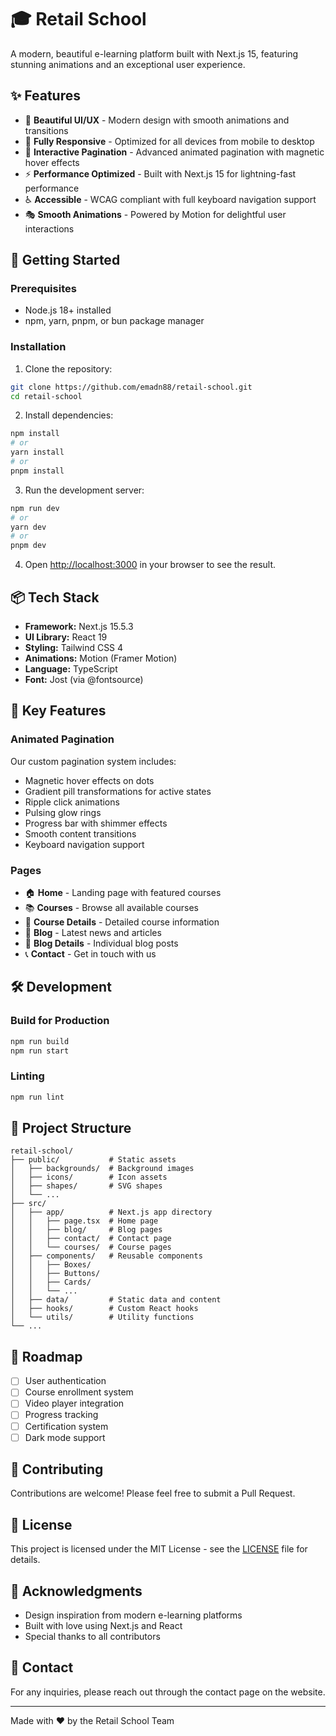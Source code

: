# 🎓 Retail School

A modern, beautiful e-learning platform built with Next.js 15, featuring stunning animations and an exceptional user experience.

## ✨ Features

- 🎨 **Beautiful UI/UX** - Modern design with smooth animations and transitions
- 📱 **Fully Responsive** - Optimized for all devices from mobile to desktop
- 🎯 **Interactive Pagination** - Advanced animated pagination with magnetic hover effects
- ⚡ **Performance Optimized** - Built with Next.js 15 for lightning-fast performance
- ♿ **Accessible** - WCAG compliant with full keyboard navigation support
- 🎭 **Smooth Animations** - Powered by Motion for delightful user interactions

## 🚀 Getting Started

### Prerequisites

- Node.js 18+ installed
- npm, yarn, pnpm, or bun package manager

### Installation

1. Clone the repository:
```bash
git clone https://github.com/emadn88/retail-school.git
cd retail-school
```

2. Install dependencies:
```bash
npm install
# or
yarn install
# or
pnpm install
```

3. Run the development server:
```bash
npm run dev
# or
yarn dev
# or
pnpm dev
```

4. Open [http://localhost:3000](http://localhost:3000) in your browser to see the result.

## 📦 Tech Stack

- **Framework:** Next.js 15.5.3
- **UI Library:** React 19
- **Styling:** Tailwind CSS 4
- **Animations:** Motion (Framer Motion)
- **Language:** TypeScript
- **Font:** Jost (via @fontsource)

## 🎨 Key Features

### Animated Pagination
Our custom pagination system includes:
- Magnetic hover effects on dots
- Gradient pill transformations for active states
- Ripple click animations
- Pulsing glow rings
- Progress bar with shimmer effects
- Smooth content transitions
- Keyboard navigation support

### Pages
- 🏠 **Home** - Landing page with featured courses
- 📚 **Courses** - Browse all available courses
- 📝 **Course Details** - Detailed course information
- 📰 **Blog** - Latest news and articles
- 📄 **Blog Details** - Individual blog posts
- 📞 **Contact** - Get in touch with us

## 🛠️ Development

### Build for Production
```bash
npm run build
npm run start
```

### Linting
```bash
npm run lint
```

## 📝 Project Structure

```
retail-school/
├── public/           # Static assets
│   ├── backgrounds/  # Background images
│   ├── icons/        # Icon assets
│   ├── shapes/       # SVG shapes
│   └── ...
├── src/
│   ├── app/          # Next.js app directory
│   │   ├── page.tsx  # Home page
│   │   ├── blog/     # Blog pages
│   │   ├── contact/  # Contact page
│   │   └── courses/  # Course pages
│   ├── components/   # Reusable components
│   │   ├── Boxes/
│   │   ├── Buttons/
│   │   ├── Cards/
│   │   └── ...
│   ├── data/         # Static data and content
│   ├── hooks/        # Custom React hooks
│   └── utils/        # Utility functions
└── ...
```

## 🎯 Roadmap

- [ ] User authentication
- [ ] Course enrollment system
- [ ] Video player integration
- [ ] Progress tracking
- [ ] Certification system
- [ ] Dark mode support

## 👥 Contributing

Contributions are welcome! Please feel free to submit a Pull Request.

## 📄 License

This project is licensed under the MIT License - see the [LICENSE](LICENSE) file for details.

## 🙏 Acknowledgments

- Design inspiration from modern e-learning platforms
- Built with love using Next.js and React
- Special thanks to all contributors

## 📧 Contact

For any inquiries, please reach out through the contact page on the website.

---

Made with ❤️ by the Retail School Team
